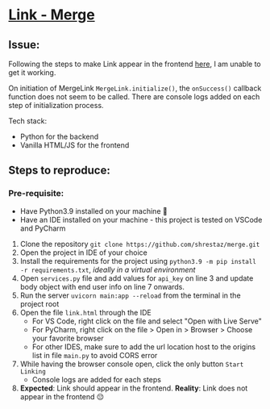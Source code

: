 # [Link - Merge](https://www.merge.dev/docs/get-started/link/)

## Issue:

Following the steps to make Link appear in the frontend [here](https://www.merge.dev/docs/get-started/link/#step-2), I am unable to get it working.

On initiation of MergeLink `MergeLink.initialize()`, the `onSuccess()` callback function does not seem to be called. There are console logs added on each step of initialization process.

Tech stack:

- Python for the backend
- Vanilla HTML/JS for the frontend

## Steps to reproduce:

### Pre-requisite:

- Have Python3.9 installed on your machine 🐍
- Have an IDE installed on your machine - this project is tested on VSCode and PyCharm

1. Clone the repository `git clone https://github.com/shrestaz/merge.git`
2. Open the project in IDE of your choice
3. Install the requirements for the project using `python3.9 -m pip install -r requirements.txt`, _ideally in a virtual environment_
4. Open `services.py` file and add values for `api_key` on line 3 and update body object with end user info on line 7 onwards.
5. Run the server `uvicorn main:app --reload` from the terminal in the project root
6. Open the file `link.html` through the IDE
   - For VS Code, right click on the file and select "Open with Live Serve"
   - For PyCharm, right click on the file > Open in > Browser > Choose your favorite browser
   - For other IDES, make sure to add the url location host to the origins list in file `main.py` to avoid CORS error
7. While having the browser console open, click the only button `Start Linking`
   - Console logs are added for each steps
8. **Expected**: Link should appear in the frontend. **Reality**: Link does not appear in the frontend 😔

